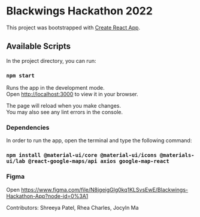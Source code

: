 # Blackwings Hackathon 2022 

This project was bootstrapped with [Create React App](https://github.com/facebook/create-react-app).

## Available Scripts

In the project directory, you can run:

### `npm start`

Runs the app in the development mode.\
Open [http://localhost:3000](http://localhost:3000) to view it in your browser.

The page will reload when you make changes.\
You may also see any lint errors in the console.

### Dependencies

In order to run the app, open the terminal and type the following command:

### `npm install @material-ui/core @material-ui/icons @materials-ui/lab @react-google-maps/api axios google-map-react`

### Figma
Open https://www.figma.com/file/N8jgeigGlg0kq1KLSvsEwE/Blackwings-Hackathon-App?node-id=0%3A1

Contributors: 
Shreeya Patel, Rhea Charles, Jocyln Ma


